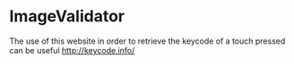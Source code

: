 # ImageValidator

The use of this website in order to retrieve the keycode of a touch pressed can be useful http://keycode.info/